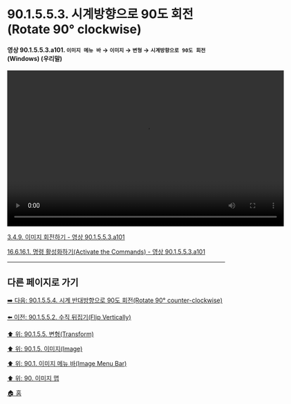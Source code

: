 # 90.1.5.5.3. 시계방향으로 90도 회전(Rotate 90° clockwise)

<a id="90-01-05-05-03-a101"></a>

#### 영상 90.1.5.5.3.a101. `이미지 메뉴 바` → `이미지` → `변형` → `시계방향으로 90도 회전` (Windows) (우리말)
<video controls="controls" width="640" height="360" src="https://github.com/user-attachments/assets/7ca465d8-dd99-47fb-8c08-8510692e1355"></video>

[3.4.9. 이미지 회전하기 - 영상 90.1.5.5.3.a101](./03-04-09-rotate-an-image.md#90-01-05-05-03-a101)

[16.6.16.1. 명령 활성화하기(Activate the Commands) - 영상 90.1.5.5.3.a101](./16-06-16-01-activate_the_commands.md#90-01-05-05-03-a101)

***

## 다른 페이지로 가기

[➡️ 다음: 90.1.5.5.4. 시계 반대방향으로 90도 회전(Rotate 90° counter-clockwise)](./90-01-05-05-04-rotate_90_counter_clockwise.md)

[⬅️ 이전: 90.1.5.5.2. 수직 뒤집기(Flip Vertically)](./90-01-05-05-02-flip_vertically.md)

[⬆️ 위: 90.1.5.5. 변형(Transform)](./90-01-05-05-00-transform.md)

[⬆️ 위: 90.1.5. 이미지(Image)](./90-01-05-00-image.md)

[⬆️ 위: 90.1. 이미지 메뉴 바(Image Menu Bar)](./90-01-00-image-menu-bar.md)

[⬆️ 위: 90. 이미지 맵](./90-00-image-map.md)

[🏠 홈](./00-home.md)
